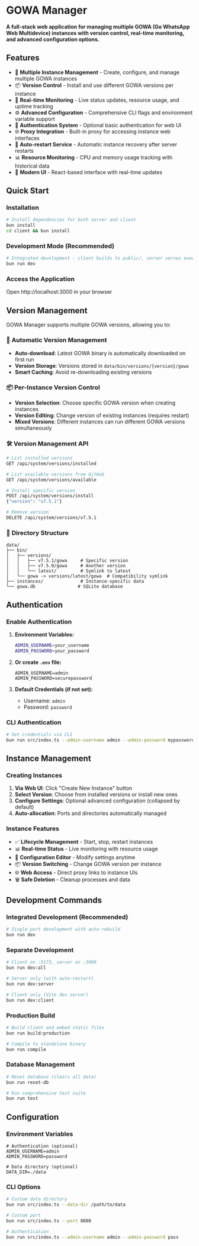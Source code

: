 # GOWA Manager

**A full-stack web application for managing multiple GOWA (Go WhatsApp Web Multidevice) instances with version control, real-time monitoring, and advanced configuration options.**

## Features

- 🚀 **Multiple Instance Management** - Create, configure, and manage multiple GOWA instances
- 📦 **Version Control** - Install and use different GOWA versions per instance
- 🔄 **Real-time Monitoring** - Live status updates, resource usage, and uptime tracking
- ⚙️ **Advanced Configuration** - Comprehensive CLI flags and environment variable support
- 🔐 **Authentication System** - Optional basic authentication for web UI
- 🌐 **Proxy Integration** - Built-in proxy for accessing instance web interfaces
- 🔧 **Auto-restart Service** - Automatic instance recovery after server restarts
- 📊 **Resource Monitoring** - CPU and memory usage tracking with historical data
- 🎨 **Modern UI** - React-based interface with real-time updates

## Quick Start

### Installation
```bash
# Install dependencies for both server and client
bun install
cd client && bun install
```

### Development Mode (Recommended)
```bash
# Integrated development - client builds to public/, server serves everything on :3000
bun run dev
```

### Access the Application
Open http://localhost:3000 in your browser

## Version Management

GOWA Manager supports multiple GOWA versions, allowing you to:

### 🔄 **Automatic Version Management**
- **Auto-download**: Latest GOWA binary is automatically downloaded on first run
- **Version Storage**: Versions stored in `data/bin/versions/{version}/gowa`
- **Smart Caching**: Avoid re-downloading existing versions

### 📦 **Per-Instance Version Control**
- **Version Selection**: Choose specific GOWA version when creating instances
- **Version Editing**: Change version of existing instances (requires restart)
- **Mixed Versions**: Different instances can run different GOWA versions simultaneously

### 🛠 **Version Management API**
```bash
# List installed versions
GET /api/system/versions/installed

# List available versions from GitHub
GET /api/system/versions/available

# Install specific version
POST /api/system/versions/install
{"version": "v7.5.1"}

# Remove version
DELETE /api/system/versions/v7.5.1
```

### 📁 **Directory Structure**
```
data/
├── bin/
│   ├── versions/
│   │   ├── v7.5.1/gowa     # Specific version
│   │   ├── v7.5.0/gowa     # Another version
│   │   └── latest/         # Symlink to latest
│   └── gowa -> versions/latest/gowa  # Compatibility symlink
├── instances/              # Instance-specific data
└── gowa.db                # SQLite database
```

## Authentication

### Enable Authentication
1. **Environment Variables:**
   ```bash
   ADMIN_USERNAME=your_username
   ADMIN_PASSWORD=your_password
   ```

2. **Or create `.env` file:**
   ```env
   ADMIN_USERNAME=admin
   ADMIN_PASSWORD=securepassword
   ```

3. **Default Credentials (if not set):**
   - Username: `admin`
   - Password: `password`

### CLI Authentication
```bash
# Set credentials via CLI
bun run src/index.ts --admin-username admin --admin-password mypassword
```

## Instance Management

### Creating Instances
1. **Via Web UI**: Click "Create New Instance" button
2. **Select Version**: Choose from installed versions or install new ones
3. **Configure Settings**: Optional advanced configuration (collapsed by default)
4. **Auto-allocation**: Ports and directories automatically managed

### Instance Features
- ✅ **Lifecycle Management** - Start, stop, restart instances
- 📊 **Real-time Status** - Live monitoring with resource usage
- 🔧 **Configuration Editor** - Modify settings anytime
- 📦 **Version Switching** - Change GOWA version per instance
- 🌐 **Web Access** - Direct proxy links to instance UIs
- 🗑️ **Safe Deletion** - Cleanup processes and data

## Development Commands

### Integrated Development (Recommended)
```bash
# Single-port development with auto-rebuild
bun run dev
```

### Separate Development
```bash
# Client on :5173, server on :3000
bun run dev:all

# Server only (with auto-restart)
bun run dev:server

# Client only (Vite dev server)
bun run dev:client
```

### Production Build
```bash
# Build client and embed static files
bun run build:production

# Compile to standalone binary
bun run compile
```

### Database Management
```bash
# Reset database (clears all data)
bun run reset-db

# Run comprehensive test suite
bun run test
```

## Configuration

### Environment Variables
```env
# Authentication (optional)
ADMIN_USERNAME=admin
ADMIN_PASSWORD=password

# Data directory (optional)
DATA_DIR=./data
```

### CLI Options
```bash
# Custom data directory
bun run src/index.ts --data-dir /path/to/data

# Custom port
bun run src/index.ts --port 8080

# Authentication
bun run src/index.ts --admin-username admin --admin-password pass
```

